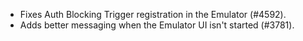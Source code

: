 - Fixes Auth Blocking Trigger registration in the Emulator (#4592).
- Adds better messaging when the Emulator UI isn't started (#3781).
